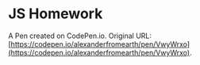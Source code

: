 # JS Homework

A Pen created on CodePen.io. Original URL: [https://codepen.io/alexanderfromearth/pen/VwyWrxo](https://codepen.io/alexanderfromearth/pen/VwyWrxo).


